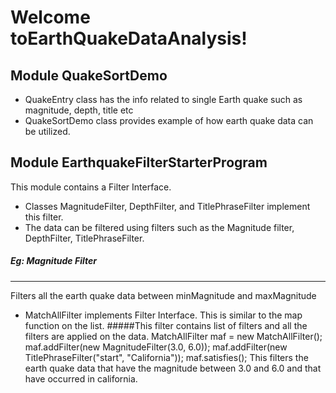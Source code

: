 Welcome toEarthQuakeDataAnalysis!
===================


Module QuakeSortDemo 
---------------------------------------

- QuakeEntry class has the info related to single Earth quake such as magnitude, depth, title etc
- QuakeSortDemo class provides example of how earth quake data can be utilized.


Module EarthquakeFilterStarterProgram
-----------------------------------------

This module contains a Filter Interface.

- Classes MagnitudeFilter, DepthFilter, and TitlePhraseFilter implement this filter.
- The data can be filtered using filters such as the Magnitude filter, DepthFilter, TitlePhraseFilter.
##### Eg: Magnitude Filter 
__________________________
Filters all the earth quake data between minMagnitude and maxMagnitude

- MatchAllFilter implements Filter Interface. This is similar to the map function on the list.
#####This filter contains list of filters and all the filters are applied on the data.
	 MatchAllFilter maf = new MatchAllFilter();
         maf.addFilter(new MagnitudeFilter(3.0, 6.0));
         maf.addFilter(new TitlePhraseFilter("start", "California"));
         maf.satisfies();
         This filters the earth quake data that have the magnitude between 3.0 and 6.0 and that have occurred in california.

